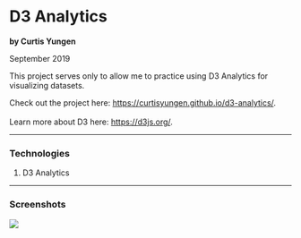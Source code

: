# D3 Analytics
**by Curtis Yungen**

September 2019

This project serves only to allow me to practice using D3 Analytics for visualizing datasets. 

Check out the project here: https://curtisyungen.github.io/d3-analytics/. <br/><br/>
Learn more about D3 here: https://d3js.org/.

<hr/>

### Technologies
1) D3 Analytics

<hr/>

### Screenshots

![](./src/images/screenshot1.png)
<br/>
